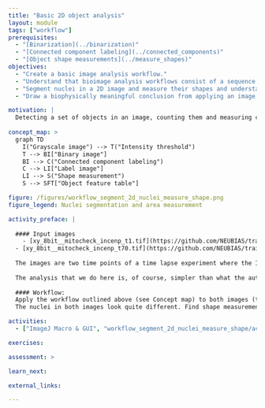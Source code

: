 ```yaml
---
title: "Basic 2D object analysis"
layout: module
tags: ["workflow"]
prerequisites:
  - "[Binarization](../binarization)"
  - "[Connected component labeling](../connected_components)"
  - "[Object shape measurements](../measure_shapes)"
objectives:
  - "Create a basic image analysis workflow."
  - "Understand that bioimage analysis workflows consist of a sequence of image analysis components."
  - "Segment nuclei in a 2D image and measure their shapes and understand the components (concepts and methods) that are needed to accomplish this task."
  - "Draw a biophysically meaningful conclusion from applying an image analysis workflow to a set of images."

motivation: |
  Detecting a set of objects in an image, counting them and measuring certain characteristics about their morphology is probably the most frequently occurring task in bioimage analysis. Depending on the image, even this task could become quite challenging and the workflow could become quite complex. Here we start with a relatively simple image where combining a minimal set of image analysis components into a simple workflow does the job.
  
concept_map: >
  graph TD
    I("Grayscale image") --> T("Intensity threshold")
    T --> BI["Binary image"] 
    BI --> C("Connected component labeling")
    C --> LI["Label image"]
    LI --> S("Shape measurement")
    S --> SFT["Object feature table"]

figure: /figures/workflow_segment_2d_nuclei_measure_shape.png
figure_legend: Nuclei segmentation and area measurement

activity_preface: |
  
  #### Input images
    - [xy_8bit__mitocheck_incenp_t1.tif](https://github.com/NEUBIAS/training-resources/raw/master/image_data/xy_8bit__mitocheck_incenp_t1.tif)
  - [xy_8bit__mitocheck_incenp_t70.tif](https://github.com/NEUBIAS/training-resources/raw/master/image_data/xy_8bit__mitocheck_incenp_t70.tif)
  
  The images are two time points of a time lapse experiment where the INCENP gene was subjected to siRNA knock-down. The data are taken from the published [mitocheck screen](https://www.ncbi.nlm.nih.gov/pmc/articles/PMC3108885/). In this screen the authors carried out a genome-wide phenotypic profiling of each of the ~21,000 human protein-coding genes by two-day live imaging of fluorescently labelled chromosomes. Phenotypes were scored quantitatively by computational image processing, which allowed them to identify hundreds of human genes involved in diverse biological functions including cell division, migration and survival.
  
  The analysis that we do here is, of course, simpler than what the authors did in the publication, but the essence is already very similar. In addition, to simplify the task we work here on images that were cropped and slightly denoised.
  
  #### Workflow:
  Apply the workflow outlined above (see Concept map) to both images (the modules lists in above "Prerequisites" contain the information as to how to conduct each step of the workflow).
  The nuclei in both images look quite different. Find shape measurements that quantify this.

activities:
  - ["ImageJ Macro & GUI", "workflow_segment_2d_nuclei_measure_shape/activities/segment_2d_nuclei_imagejmacro.ijm", "java"]

exercises:

assessment: >

learn_next:

external_links:

---
```

